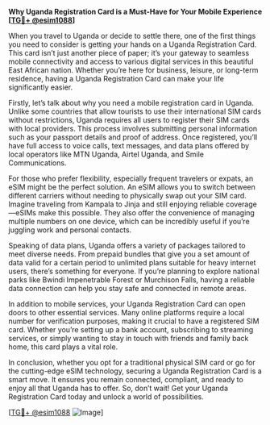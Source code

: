 **Why Uganda Registration Card is a Must-Have for Your Mobile Experience [[TG💪+ @esim1088](https://t.me/s/esim1088)]**

When you travel to Uganda or decide to settle there, one of the first things you need to consider is getting your hands on a Uganda Registration Card. This card isn’t just another piece of paper; it’s your gateway to seamless mobile connectivity and access to various digital services in this beautiful East African nation. Whether you’re here for business, leisure, or long-term residence, having a Uganda Registration Card can make your life significantly easier.

Firstly, let’s talk about why you need a mobile registration card in Uganda. Unlike some countries that allow tourists to use their international SIM cards without restrictions, Uganda requires all users to register their SIM cards with local providers. This process involves submitting personal information such as your passport details and proof of address. Once registered, you’ll have full access to voice calls, text messages, and data plans offered by local operators like MTN Uganda, Airtel Uganda, and Smile Communications. 

For those who prefer flexibility, especially frequent travelers or expats, an eSIM might be the perfect solution. An eSIM allows you to switch between different carriers without needing to physically swap out your SIM card. Imagine traveling from Kampala to Jinja and still enjoying reliable coverage—eSIMs make this possible. They also offer the convenience of managing multiple numbers on one device, which can be incredibly useful if you’re juggling work and personal contacts.

Speaking of data plans, Uganda offers a variety of packages tailored to meet diverse needs. From prepaid bundles that give you a set amount of data valid for a certain period to unlimited plans suitable for heavy internet users, there’s something for everyone. If you’re planning to explore national parks like Bwindi Impenetrable Forest or Murchison Falls, having a reliable data connection can help you stay safe and connected in remote areas.

In addition to mobile services, your Uganda Registration Card can open doors to other essential services. Many online platforms require a local number for verification purposes, making it crucial to have a registered SIM card. Whether you’re setting up a bank account, subscribing to streaming services, or simply wanting to stay in touch with friends and family back home, this card plays a vital role.

In conclusion, whether you opt for a traditional physical SIM card or go for the cutting-edge eSIM technology, securing a Uganda Registration Card is a smart move. It ensures you remain connected, compliant, and ready to enjoy all that Uganda has to offer. So, don’t wait! Get your Uganda Registration Card today and unlock a world of possibilities. 

[[TG💪+ @esim1088](https://t.me/s/esim1088) ![Image](https://i.postimg.cc/Y0z9fWf4/image.png)]